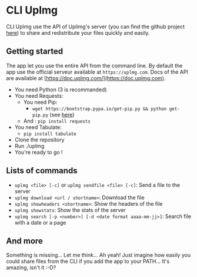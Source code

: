 # CLI Uplmg

CLI Uplmg use the API of Uplimg's server (you can find the github project [here](https://github.com/Uplimg/server)) to share and redistribute your files quickly and easily.

## Getting started

The app let you use the entire API from the command line. By default the app use the official serveur available at `https://uplmg.com`. Docs of the API are available at [https://doc.uplmg.com/](https://doc.uplmg.com).

- You need Python (3 is recommanded)
- You need Requests:
  - You need Pip:
      - `wget https://bootstrap.pypa.io/get-pip.py && python get-pip.py` (see [here](https://pip.pypa.io/en/stable/installing/))
  - And : `pip install requests`
- You need Tabulate:
  - `pip install tabulate`
- Clone the repository
- Run ./uplmg
- You're ready to go !

## Lists of commands

- `uplmg <file> [-c]` or `uplmg sendfile <file> [-c]`: Send a file to the server 
- `uplmg download <url / shortname>`: Download the file
- `uplmg showheaders <shortname>`: Show the headers of the file
- `uplmg showstats`: Show the stats of the server
- `uplmg search [-p <number>] [-d <date format aaaa-mm-jj>]`: Search file with a date or a page

## And more

Something is missing... Let me think... Ah yeah! Just imagine how easily you could share files from the CLI if you add the app to your PATH... It's amazing, isn't it :-D?
